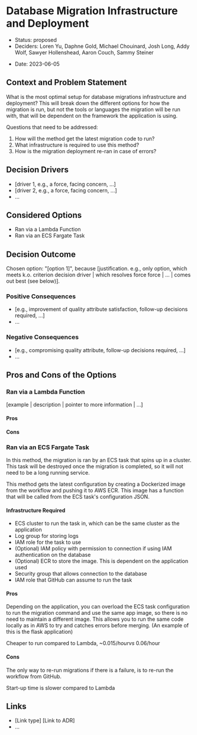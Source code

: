 # Database Migration Infrastructure and Deployment

* Status: proposed
* Deciders: Loren Yu, Daphne Gold, Michael Chouinard, Josh Long, Addy Wolf, Sawyer Hollenshead, Aaron Couch, Sammy Steiner
 <!-- optional -->
* Date: 2023-06-05 <!-- optional -->

## Context and Problem Statement

What is the most optimal setup for database migrations infrastructure and deployment?
This will break down the different options for how the migration is run, but not the
tools or languages the migration will be run with, that will be dependent on the framework the application is using.

Questions that need to be addressed:
 1. How will the method get the latest migration code to run?
 2. What infrastructure is required to use this method?
 3. How is the migration deployment re-ran in case of errors?

## Decision Drivers <!-- optional -->

* [driver 1, e.g., a force, facing concern, …]
* [driver 2, e.g., a force, facing concern, …]
* … <!-- numbers of drivers can vary -->

## Considered Options

* Ran via a Lambda Function
* Ran via an ECS Fargate Task

## Decision Outcome

Chosen option: "[option 1]", because [justification. e.g., only option, which meets k.o. criterion decision driver | which resolves force force | … | comes out best (see below)].

### Positive Consequences <!-- optional -->

* [e.g., improvement of quality attribute satisfaction, follow-up decisions required, …]
* …

### Negative Consequences <!-- optional -->

* [e.g., compromising quality attribute, follow-up decisions required, …]
* …

## Pros and Cons of the Options <!-- optional -->

### Ran via a Lambda Function

[example | description | pointer to more information | …] <!-- optional -->

#### Pros



#### Cons



### Ran via an ECS Fargate Task

In this method, the migration is ran by an ECS task that spins up in a cluster.
This task will be destroyed once the migration is completed, so it will not need to be
a long running service.

This method gets the latest configuration by creating a Dockerized image from the
workflow and pushing it to AWS ECR. This image has a function that will be called
from the ECS task's configuration JSON.

#### Infrastructure Required

 - ECS cluster to run the task in, which can be the same cluster as the application
 - Log group for storing logs
 - IAM role for the task to use
 - (Optional) IAM policy with permission to connection if using IAM authentication on the database
 - (Optional) ECR to store the image. This is dependent on the application used
 - Security group that allows connection to the database
 - IAM role that GitHub can assume to run the task

#### Pros

Depending on the application, you can overload the ECS task configuration to run
the migration command and use the same app image, so there is no need to maintain
a different image. This allows you to run the same code locally as in AWS to try
and catches errors before merging. (An example of this is the flask application)

Cheaper to run compared to Lambda, ~$0.015/hour vs ~$0.06/hour

#### Cons

The only way to re-run migrations if there is a failure, is to re-run the workflow from GitHub.

Start-up time is slower compared to Lambda

## Links <!-- optional -->

* [Link type] [Link to ADR] <!-- example: Refined by [ADR-0005](0005-example.md) -->
* … <!-- numbers of links can vary -->
